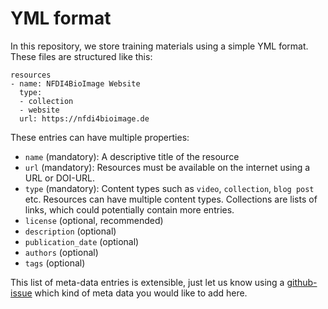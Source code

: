 # YML format

In this repository, we store training materials using a simple YML format. These files are structured like this:

```
resources
- name: NFDI4BioImage Website
  type:
  - collection
  - website
  url: https://nfdi4bioimage.de 
```

These entries can have multiple properties:

* `name` (mandatory): A descriptive title of the resource
* `url` (mandatory): Resources must be available on the internet using a URL or DOI-URL.
* `type` (mandatory): Content types such as `video`, `collection`, `blog post` etc. Resources can have multiple content types. Collections are lists of links, which could potentially contain more entries.
* `license` (optional, recommended)
* `description` (optional)
* `publication_date` (optional)
* `authors` (optional)
* `tags` (optional)

This list of meta-data entries is extensible, just let us know using a [github-issue](https://github.com/NFDI4BIOIMAGE/training/issues) which kind of meta data you would like to add here.